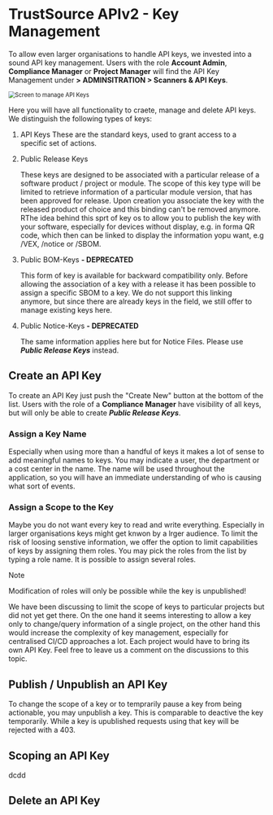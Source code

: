 # TrustSource APIv2 - Key Management

To allow even larger organisations to handle API keys, we invested into a sound API key management. Users with the role **Account Admin**, **Compliance Manager** or **Project Manager** will find the API Key Management under **> ADMINSITRATION > Scanners & API Keys**.

<img src="/Users/janthielscher/dev/api-docs/docs/assets/APIKey_Screen.jpg" alt="Screen to manage API Keys" style="zoom:80%;" />

Here you will have all functionality to craete, manage  and delete API keys. We distinguish the following types of keys:

1. API Keys
   These are the standard keys, used to grant access to a specific set of actions.  

2. Public Release Keys

   These keys are designed to be associated with a particular release of a software product / project or module. The scope of this key type will be limited to retrieve information of a particular module version, that has been approved for release. Upon creation you associate the key with the released product of choice and this binding can't be removed anymore. RThe idea behind this sprt of key os to allow you to publish the key with your software, especially for devices without display, e.g. in forma QR code, which then can be linked to display the information yopu want, e.g /VEX, /notice or /SBOM.

3. Public BOM-Keys **- DEPRECATED**

   This form of key is available for backward compatibility only. Before allowing the association of a key with a release it has been possible to assign a specific SBOM to a key. We do not support this linking anymore, but since there are already keys in the field, we still offer to manage existing keys here.

4. Public Notice-Keys **- DEPRECATED**

   The same information applies here but for Notice Files. Please use ***Public Release Keys*** instead.



## Create an API Key

To create an API Key just push the "Create New" button at the bottom of the list. Users with the role of a **Compliance Manager** have visibility of all keys, but will only be able to create ***Public Release Keys***. 

### Assign a Key Name

Especially when using more than a handful of keys it makes a lot of sense to add meaningful names to keys. You may indicate a user, the department or a cost center in the name. The name will be used throughout the application, so you will have an immediate understanding of who is causing what sort of events.

### Assign a Scope to the Key

Maybe you do not want every key to read and write everything. Especially in larger organisations keys might get knwon by a lrger audience. To limit the risk of loosing senstive information, we offer the option to limit capabilities of keys by assigning them roles. You may pick the roles from the list by typing a role name. It is possible to assign several roles. 

> [!NOTE]
>
> Modification of roles will only be possible while the key is unpublished! 

We have been discussing to limit the scope of keys to particular projects but did not yet get there. On the one hand it seems interesting to allow a key only to change/query information of a single project, on the other hand this would increase the complexity of key management, especially for centralised CI/CD approaches a lot. Each project would have to bring its own API Key. Feel free to leave us a comment on the discussions to this topic.  

## Publish / Unpublish an API Key

To change the scope of a key or to temprarily pause a key from being actionable, you may unpublish a key. This is comparable to deactive the key temporarily. While a key is upublished requests using that key will be rejected with a 403. 

## Scoping an API Key

dcdd

## Delete an API Key





